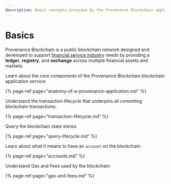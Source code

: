 ```yaml
---
description: Basic concepts provided by the Provenance Blockchain application-specific blockchain
---
```


# Basics

Provenance Blockchain is a public blockchain network designed and developed to support [financial service industry](../introduction/financial-services-blockchain.md) needs by providing a **ledger**, **registry**, and **exchange** across multiple financial assets and markets. 

Learn about the core components of the Provenance Blockchain blockchain application service:

{% page-ref page="anatomy-of-a-provenance-application.md" %}

Understand the transaction lifecycle that underpins all commiting blockchain transactions:

{% page-ref page="transaction-lifecycle.md" %}

Query the blockchain state stores:

{% page-ref page="query-lifecycle.md" %}

Learn about what it means to have an `account` on the blockchain:

{% page-ref page="accounts.md" %}

Understand Gas and Fees used by the blockchain:

{% page-ref page="gas-and-fees.md" %}



### 

